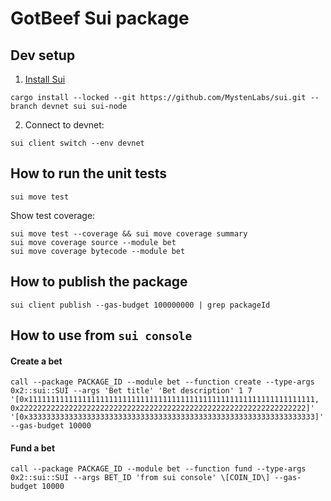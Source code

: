 # GotBeef Sui package

## Dev setup
1. [Install Sui](https://docs.sui.io/build/install#install-sui-binaries)
```
cargo install --locked --git https://github.com/MystenLabs/sui.git --branch devnet sui sui-node
```
2. Connect to devnet:
```
sui client switch --env devnet
```

## How to run the unit tests
```
sui move test
```
Show test coverage:
```
sui move test --coverage && sui move coverage summary
sui move coverage source --module bet
sui move coverage bytecode --module bet
```

## How to publish the package
```
sui client publish --gas-budget 100000000 | grep packageId
```

## How to use from `sui console`
#### Create a bet
```
call --package PACKAGE_ID --module bet --function create --type-args 0x2::sui::SUI --args 'Bet title' 'Bet description' 1 7 '[0x1111111111111111111111111111111111111111111111111111111111111111, 0x2222222222222222222222222222222222222222222222222222222222222222]' '[0x3333333333333333333333333333333333333333333333333333333333333333]' --gas-budget 10000
```

#### Fund a bet
```
call --package PACKAGE_ID --module bet --function fund --type-args 0x2::sui::SUI --args BET_ID 'from sui console' \[COIN_ID\] --gas-budget 10000
```
